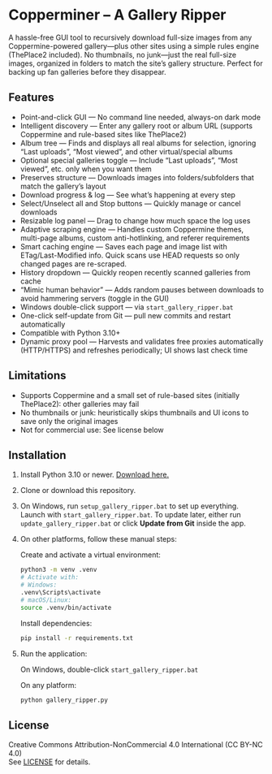 # Copperminer – A Gallery Ripper

A hassle-free GUI tool to recursively download full-size images from any Coppermine-powered gallery—plus other sites using a simple rules engine (ThePlace2 included). No thumbnails, no junk—just the real full-size images, organized in folders to match the site’s gallery structure. Perfect for backing up fan galleries before they disappear.

## Features

- Point-and-click GUI — No command line needed, always-on dark mode
- Intelligent discovery — Enter any gallery root or album URL (supports Coppermine and rule-based sites like ThePlace2)
- Album tree — Finds and displays all real albums for selection, ignoring “Last uploads”, “Most viewed”, and other virtual/special albums
- Optional special galleries toggle — Include “Last uploads”, “Most viewed”, etc. only when you want them
- Preserves structure — Downloads images into folders/subfolders that match the gallery’s layout
- Download progress & log — See what’s happening at every step
- Select/Unselect all and Stop buttons — Quickly manage or cancel downloads
- Resizable log panel — Drag to change how much space the log uses
- Adaptive scraping engine — Handles custom Coppermine themes, multi-page albums, custom anti-hotlinking, and referer requirements
- Smart caching engine — Saves each page and image list with ETag/Last-Modified info. Quick scans use HEAD requests so only changed pages are re-scraped.
- History dropdown — Quickly reopen recently scanned galleries from cache
- “Mimic human behavior” — Adds random pauses between downloads to avoid hammering servers (toggle in the GUI)
- Windows double-click support — via `start_gallery_ripper.bat`
- One-click self-update from Git — pull new commits and restart automatically
- Compatible with Python 3.10+
- Dynamic proxy pool — Harvests and validates free proxies automatically (HTTP/HTTPS) and refreshes periodically; UI shows last check time

## Limitations

- Supports Coppermine and a small set of rule-based sites (initially ThePlace2): other galleries may fail
- No thumbnails or junk: heuristically skips thumbnails and UI icons to save only the original images
- Not for commercial use: See license below

## Installation

1. Install Python 3.10 or newer. [Download here.](https://www.python.org/downloads/)
2. Clone or download this repository.
3. On Windows, run `setup_gallery_ripper.bat` to set up everything. Launch with `start_gallery_ripper.bat`.
   To update later, either run `update_gallery_ripper.bat` or click **Update from Git** inside the app.
4. On other platforms, follow these manual steps:

   Create and activate a virtual environment:

   ```bash
   python3 -m venv .venv
   # Activate with:
   # Windows:
   .venv\Scripts\activate
   # macOS/Linux:
   source .venv/bin/activate
   ```

   Install dependencies:

   ```bash
   pip install -r requirements.txt
   ```

5. Run the application:

   On Windows, double-click `start_gallery_ripper.bat`

   On any platform:

   ```bash
   python gallery_ripper.py
   ```

## License

Creative Commons Attribution-NonCommercial 4.0 International (CC BY-NC 4.0)  
See [LICENSE](LICENSE) for details.

